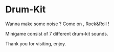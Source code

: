 # Drum-Kit
Wanna make some noise ? Come on , Rock&amp;Roll !

Minigame consist of 7 different drum-kit sounds.

Thank you for visiting, enjoy.
